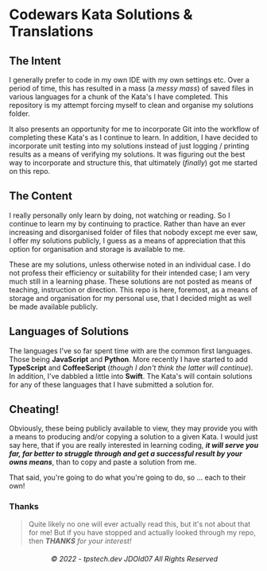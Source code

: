 # Codewars Kata Solutions & Translations

## The Intent

I generally prefer to code in my own IDE with my own settings etc. Over a period of time, this has resulted in a mass (a _messy mass_) of saved files in various languages for a chunk of the Kata's I have completed. This repository is my attempt forcing myself to clean and organise my solutions folder.

It also presents an opportunity for me to incorporate Git into the workflow of completing these Kata's as I continue to learn. In addition, I have decided to incorporate unit testing into my solutions instead of just logging / printing results as a means of verifying my solutions. It was figuring out the best way to incorporate and structure this, that ultimately (_finally_) got me started on this repo.

## The Content

I really personally only learn by doing, not watching or reading. So I continue to learn my by continuing to practice. Rather than have an ever increasing and disorganised folder of files that nobody except me ever saw, I offer my solutions publicly, I guess as a means of appreciation that this option for organisation and storage is available to me.

These are my solutions, unless otherwise noted in an individual case. I do not profess their efficiency or suitability for their intended case; I am very much still in a learning phase. These solutions are not posted as means of teaching, instruction or direction. This repo is here, foremost, as a means of storage and organisation for my personal use, that I decided might as well be made available publicly.

## Languages of Solutions

The languages I've so far spent time with are the common first languages. Those being **JavaScript** and **Python**. More recently I have started to add **TypeScript** and **CoffeeScript** (_though I don't think the latter will continue_). In addition, I've dabbled a little into **Swift**. The Kata's will contain solutions for any of these languages that I have submitted a solution for.

## Cheating!

Obviously, these being publicly available to view, they may provide you with a means to producing and/or copying a solution to a given Kata. I would just say here, that if you are really interested in learning coding, **_it will serve you far, far better to struggle through and get a successful result by your owns means_**, than to copy and paste a solution from me.

That said, you're going to do what you're going to do, so ... each to their own!

### Thanks

> Quite likely no one will ever actually read this, but it's not about that for me! But if you have stopped and actually looked through my repo, then _**THANKS** for your interest!_

###### <p align=center>© 2022 - tpstech.dev JDOld07 All Rights Reserved</p>
